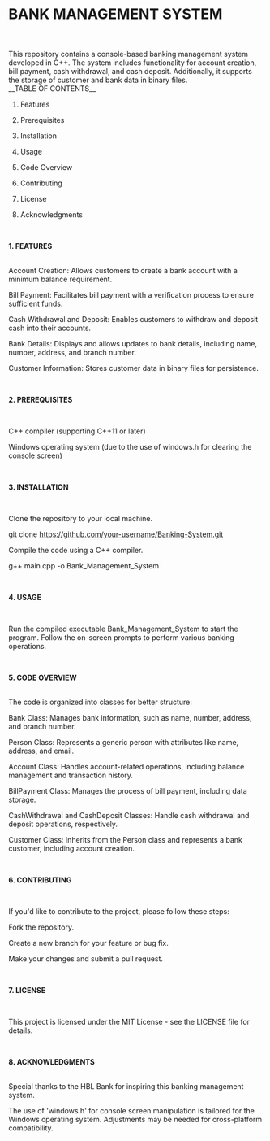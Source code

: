 # __BANK MANAGEMENT SYSTEM__
<br>
<br>
This repository contains a console-based banking management system developed in C++. The system includes functionality for account creation, bill payment, cash withdrawal, and cash deposit. Additionally, it supports the storage of customer and bank data in binary files.
<br>
__TABLE OF CONTENTS__
<br>

1. Features

2. Prerequisites

3. Installation

4. Usage

5. Code Overview

6. Contributing

7. License

8. Acknowledgments 

<br>


__1. FEATURES__

   
<br>
Account Creation: Allows customers to create a bank account with a minimum balance requirement.

Bill Payment: Facilitates bill payment with a verification process to ensure sufficient funds.

Cash Withdrawal and Deposit: Enables customers to withdraw and deposit cash into their accounts.

Bank Details: Displays and allows updates to bank details, including name, number, address, and branch number.

Customer Information: Stores customer data in binary files for persistence.


<br>

__2. PREREQUISITES__

<br>

C++ compiler (supporting C++11 or later)

Windows operating system (due to the use of windows.h for clearing the console screen)

<br>


__3. INSTALLATION__

<br>

Clone the repository to your local machine.

git clone https://github.com/your-username/Banking-System.git

Compile the code using a C++ compiler.

g++ main.cpp -o Bank_Management_System


<br>

__4. USAGE__

<br>

Run the compiled executable Bank_Management_System to start the program. Follow the on-screen prompts to perform various banking operations.

<br>


__5. CODE OVERVIEW__


<br>
The code is organized into classes for better structure:

Bank Class: Manages bank information, such as name, number, address, and branch number.

Person Class: Represents a generic person with attributes like name, address, and email.

Account Class: Handles account-related operations, including balance management and transaction history.

BillPayment Class: Manages the process of bill payment, including data storage.

CashWithdrawal and CashDeposit Classes: Handle cash withdrawal and deposit operations, respectively.

Customer Class: Inherits from the Person class and represents a bank customer, including account creation.



<br>

__6. CONTRIBUTING__

<br>

If you'd like to contribute to the project, please follow these steps:

Fork the repository.

Create a new branch for your feature or bug fix.

Make your changes and submit a pull request.


<br>

__7. LICENSE__

<br>

This project is licensed under the MIT License - see the LICENSE file for details.


<br>

__8. ACKNOWLEDGMENTS__


<br>
Special thanks to the HBL Bank for inspiring this banking management system.

The use of 'windows.h' for console screen manipulation is tailored for the Windows operating system. Adjustments may be needed for cross-platform compatibility.
